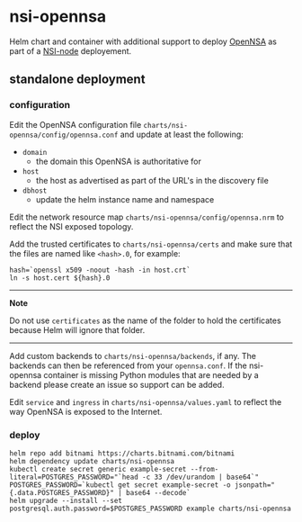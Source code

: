 # nsi-opennsa
Helm chart and container with additional support to deploy
[OpenNSA](https://github.com/NORDUnet/opennsa) as part of a
[NSI-node](https://github.com/BandwidthOnDemand/nsi-node) deployement.

## standalone deployment

### configuration

Edit the OpenNSA configuration file `charts/nsi-opennsa/config/opennsa.conf` and 
update at least the following:

* `domain`
  * the domain this OpenNSA is authoritative for
* `host`
  * the host as advertised as part of the URL's in the discovery file
* `dbhost`
  * update the helm instance name and namespace

Edit the network resource map `charts/nsi-opennsa/config/opennsa.nrm` to reflect
the NSI exposed topology.

Add the trusted certificates to `charts/nsi-opennsa/certs` and make sure that
the files are named like `<hash>.0`, for example:

```shell
hash=`openssl x509 -noout -hash -in host.crt`
ln -s host.cert ${hash}.0
```

---
**Note**

Do not use `certificates` as the name of the folder to hold the certificates 
because Helm will ignore that folder.

---

Add custom backends to `charts/nsi-opennsa/backends`, if any. The backends can
then be referenced from your `opennsa.conf`. If the nsi-opennsa container is missing
Python modules that are needed by a backend please create an issue so support
can be added.

Edit `service` and `ingress` in `charts/nsi-opennsa/values.yaml` to reflect the way
OpenNSA is exposed to the Internet.

### deploy

```shell
helm repo add bitnami https://charts.bitnami.com/bitnami
helm dependency update charts/nsi-opennsa
kubectl create secret generic example-secret --from-literal=POSTGRES_PASSWORD="`head -c 33 /dev/urandom | base64`"
POSTGRES_PASSWORD=`kubectl get secret example-secret -o jsonpath="{.data.POSTGRES_PASSWORD}" | base64 --decode`
helm upgrade --install --set postgresql.auth.password=$POSTGRES_PASSWORD example charts/nsi-opennsa
```
